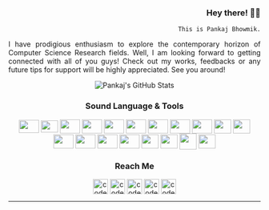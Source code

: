 <div align = "right">
    
### Hey there! 🙋‍♂️ 
    This is Pankaj Bhowmik.
    
<div align = "justify">
    
I have prodigious enthusiasm to explore the contemporary horizon of Computer Science Research fields. Well, I am looking forward to getting connected with all of you guys! 
Check out my works, feedbacks or any future tips for support will be highly appreciated. 
See you around!

<div align = "center">

![Pankaj's GitHub Stats](https://github-readme-stats.vercel.app/api?username=pjbk&hide=prs,issues,contribs?username=pjbk&count_private=true&show_icons=true&theme=radical)

<div align = "center">
    
### Sound Language & Tools
<a title='Python'>
    <img align="center" src="https://cdn.jsdelivr.net/npm/simple-icons@3.13.0/icons/python.svg" height=26, width=40/>
</a>
<a title='c'>
    <img align="center" src="https://cdn.jsdelivr.net/npm/simple-icons@3.13.0/icons/c.svg" height=24, width=34 />
</a>
<a title='cplusplus'>
    <img align="center" src="https://cdn.jsdelivr.net/npm/simple-icons@3.13.0/icons/cplusplus.svg" height=28, width=40 />
</a>
<a title='R'>
    <img align="center" src="https://cdn.jsdelivr.net/npm/simple-icons@3.13.0/icons/r.svg" height=28, width=40 />
</a>
<a title='java'>
    <img align="center" src="https://cdn.jsdelivr.net/npm/simple-icons@3.13.0/icons/java.svg" height=28, width=40 />
</a>
<a title='html'>
    <img align="center" src="https://cdn.jsdelivr.net/npm/simple-icons@3.13.0/icons/html5.svg" height=28, width=40 />
</a>
<a title='php'>
    <img align="center" src="https://cdn.jsdelivr.net/npm/simple-icons@3.13.0/icons/php.svg" height=28, width=40 />
</a>
<a title='Jupyter Notebook'>
    <img align="center" src="https://cdn.jsdelivr.net/npm/simple-icons@3.13.0/icons/jupyter.svg" height=28, width=40 />
</a>
<a title='Azure'>
    <img align="center" src="https://cdn.jsdelivr.net/npm/simple-icons@3.13.0/icons/microsoftazure.svg" height=28, width=40 />
</a>
<a title='oracle'>
    <img align="center" src="https://cdn.jsdelivr.net/npm/simple-icons@3.13.0/icons/oracle.svg" height=28, width=34 />
</a>
<a  title='SQL'>
    <img align="center" src="https://www.logolynx.com/images/logolynx/18/18a311c9932a4327ded4436577bda857.png" height=28, width=34 />
</a>
<a title='git'>
    <img align="center" src="https://cdn.jsdelivr.net/npm/simple-icons@3.13.0/icons/git.svg" height=28, width=40 />
</a>
<a title='anaconda'>
    <img align="center" src="https://cdn.jsdelivr.net/npm/simple-icons@3.13.0/icons/anaconda.svg" height=28, width=40 />
</a>
<a title='xampp'>
    <img align="center" src="https://cdn.jsdelivr.net/npm/simple-icons@3.13.0/icons/xampp.svg" height=28, width=40 />
</a>
<a title='eclipse'>
    <img align="center" src="https://cdn.jsdelivr.net/npm/simple-icons@3.13.0/icons/eclipseide.svg" height=28, width=40 />
</a>
<a title='selenium'>
    <img align="center" src="https://static-00.iconduck.com/assets.00/selenium-icon-512x496-obrnvg2v.png" height=28, width=34 />
</a>
<a title='postman'>
    <img align="center" src="https://cdn.jsdelivr.net/npm/simple-icons@3.13.0/icons/postman.svg" height=28, width=34 />
</a>
<a title='CM'>
    <img align="center" src="https://pbs.twimg.com/profile_images/517455265902243840/lv1Oxo-0_400x400.jpeg" height=32, width=34 />
</a>
<a title='MSoffice'>
    <img align="center" src="https://cdn.jsdelivr.net/npm/simple-icons@3.13.0/icons/microsoftoffice.svg" height=28, width=34 />
</a>
</br>

<div align = "center">
    
### Reach Me
[<img align="center" alt="codeSTACKr | LinkedIn" width="30px" src="https://cdn.jsdelivr.net/npm/simple-icons@v3/icons/linkedin.svg" />][linkedin]
[<img align="center" alt="codeSTACKr | kaggle" width="30px" src="https://cdn.jsdelivr.net/npm/simple-icons@3.13.0/icons/kaggle.svg" />][kaggle]
[<img align="center" alt="codeSTACKr | medium" width="30px" src="https://cdn.jsdelivr.net/npm/simple-icons@3.13.0/icons/medium.svg" />][medium]
[<img align="center" alt="codeSTACKr | github" width="30px" src="https://cdn.jsdelivr.net/npm/simple-icons@3.13.0/icons/github.svg" />][github]
[<img align="center" alt="codeSTACKr | Twitter" width="30px" src="https://cdn.jsdelivr.net/npm/simple-icons@v3/icons/twitter.svg" />][twitter]
<br />

---

[github]: https://github.com/pjbk
[linkedin]: https://www.linkedin.com/in/bhowmikpankaj/
[twitter]: https://twitter.com/ibhowmikpankaj
[kaggle]: https://www.kaggle.com/pankajbhowmik
[medium]: https://medium.com/@pb.incognito/
